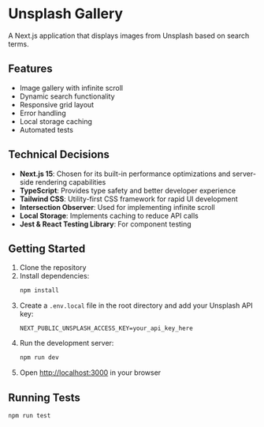 # Unsplash Gallery

A Next.js application that displays images from Unsplash based on search terms.

## Features

- Image gallery with infinite scroll
- Dynamic search functionality
- Responsive grid layout
- Error handling
- Local storage caching
- Automated tests

## Technical Decisions

- **Next.js 15**: Chosen for its built-in performance optimizations and server-side rendering capabilities
- **TypeScript**: Provides type safety and better developer experience
- **Tailwind CSS**: Utility-first CSS framework for rapid UI development
- **Intersection Observer**: Used for implementing infinite scroll
- **Local Storage**: Implements caching to reduce API calls
- **Jest & React Testing Library**: For component testing

## Getting Started

1. Clone the repository
2. Install dependencies:
   ```bash
   npm install
   ```
3. Create a `.env.local` file in the root directory and add your Unsplash API key:
   ```
   NEXT_PUBLIC_UNSPLASH_ACCESS_KEY=your_api_key_here
   ```
4. Run the development server:
   ```bash
   npm run dev
   ```
5. Open [http://localhost:3000](http://localhost:3000) in your browser

## Running Tests

```bash
npm run test
```
